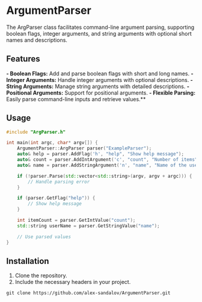# ArgumentParser

The ArgParser class facilitates command-line argument parsing, supporting boolean flags, integer arguments, and string arguments with optional short names and descriptions.

## Features
**- Boolean Flags:** Add and parse boolean flags with short and long names.
    **- Integer Arguments:** Handle integer arguments with optional descriptions.
    **- String Arguments:** Manage string arguments with detailed descriptions.
    **- Positional Arguments:** Support for positional arguments.
    **- Flexible Parsing:** Easily parse command-line inputs and retrieve values.**
    
## Usage
```cpp
#include "ArgParser.h"

int main(int argc, char* argv[]) {
    ArgumentParser::ArgParser parser("ExampleParser");
    auto& help = parser.AddFlag('h', "help", "Show help message");
    auto& count = parser.AddIntArgument('c', "count", "Number of items");
    auto& name = parser.AddStringArgument('n', "name", "Name of the user");

    if (!parser.Parse(std::vector<std::string>(argv, argv + argc))) {
        // Handle parsing error
    }

    if (parser.GetFlag("help")) {
        // Show help message
    }

    int itemCount = parser.GetIntValue("count");
    std::string userName = parser.GetStringValue("name");

    // Use parsed values
}
```

## Installation
1. Clone the repository.
2. Include the necessary headers in your project.

```
git clone https://github.com/alex-sandalov/ArgumentParser.git
```